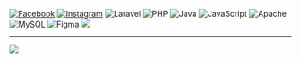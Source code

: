 


[![Facebook](https://img.shields.io/badge/Facebook-%231877F2.svg?logo=Facebook&logoColor=white)](https://facebook.com/https://web.facebook.com/jhoncarl.nayao) [![Instagram](https://img.shields.io/badge/Instagram-%23E4405F.svg?logo=Instagram&logoColor=white)](https://instagram.com/https://www.instagram.com/nayaojhoncarl/) 
![Laravel](https://img.shields.io/badge/laravel-%23FF2D20.svg?style=for-the-badge&logo=laravel&logoColor=white) ![PHP](https://img.shields.io/badge/php-%23777BB4.svg?style=for-the-badge&logo=php&logoColor=white) ![Java](https://img.shields.io/badge/java-%23ED8B00.svg?style=for-the-badge&logo=openjdk&logoColor=white) ![JavaScript](https://img.shields.io/badge/javascript-%23323330.svg?style=for-the-badge&logo=javascript&logoColor=%23F7DF1E) ![Apache](https://img.shields.io/badge/apache-%23D42029.svg?style=for-the-badge&logo=apache&logoColor=white) ![MySQL](https://img.shields.io/badge/mysql-4479A1.svg?style=for-the-badge&logo=mysql&logoColor=white) ![Figma](https://img.shields.io/badge/figma-%23F24E1E.svg?style=for-the-badge&logo=figma&logoColor=white)
![](https://github-readme-stats.vercel.app/api/top-langs/?username=jhoncarlnayao&theme=one_dark_pro&hide_border=false&include_all_commits=true&count_private=true&layout=compact)


---
[![](https://visitcount.itsvg.in/api?id=jhoncarlnayao&icon=0&color=0)](https://visitcount.itsvg.in)

<!-- Proudly created with GPRM ( https://gprm.itsvg.in ) -->
